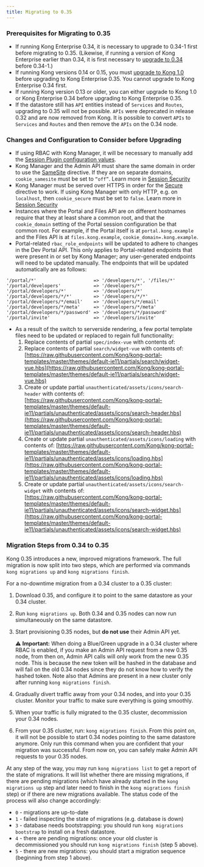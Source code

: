 ```yaml
---
title: Migrating to 0.35
---
```


### Prerequisites for Migrating to 0.35

* If running Kong Enterprise 0.34, it is necessary to upgrade to 0.34-1 first before migrating to 0.35. (Likewise, if running a version of Kong Enterprise earlier than 0.34, it is first necessary to [upgrade to 0.34](/enterprise/0.34-x/deployment-guide/#upgrading-to-034) before 0.34-1.)
* If running Kong versions 0.14 or 0.15, you must [upgrade to Kong 1.0](/1.0.x/upgrading/) before upgrading to Kong Enterprise 0.35. You cannot upgrade to Kong Enterprise 0.34 first.
* If running Kong version 0.13 or older, you can either upgrade to Kong 1.0 or Kong Enterprise 0.34 before upgrading to Kong Enterprise 0.35.
* If the datastore still has `API` entities instead of `Services` and `Routes`, upgrading to 0.35 will not be possible. `APIs` were deprecated in release 0.32 and are now removed from Kong. It is possible to convert `APIs` to `Services` and `Routes` and then remove the `APIs` on the 0.34 node.

### Changes and Configuration to Consider before Upgrading

* If using RBAC with Kong Manager, it will be necessary to manually add the [Session Plugin configuration values](/enterprise/{{page.kong_version}}/kong-manager/authentication/sessions/#configuration-to-use-the-sessions-plugin-with-kong-manager).
* Kong Manager and the Admin API must share the same domain in order to use the <a href="https://developer.mozilla.org/en-US/docs/Web/HTTP/Cookies#SameSite_cookies" target="_blank">SameSite</a> directive. If they are on separate domains, `cookie_samesite` must be set to `“off”`. Learn more in [Session Security](/enterprise/{{page.kong_version}}/kong-manager/authentication/sessions/#configuration-to-use-the-sessions-plugin-with-kong-manager)
* Kong Manager must be served over HTTPS in order for the <a href="https://developer.mozilla.org/en-US/docs/Web/HTTP/Cookies#Secure_and_HttpOnly_cookies" target="_blank">Secure</a> directive to work. If using Kong Manager with only HTTP, e.g. on `localhost`, then `cookie_secure` must be set to `false`. Learn more in [Session Security](/enterprise/{{page.kong_version}}/kong-manager/authentication/sessions/#session-security)
* Instances where the Portal and Files API are on different hostnames require that they at least share a common root, and that the `cookie_domain` setting of the Portal session configuration be that common root. For example, if the Portal itself is at `portal.kong.example` and the Files API is at `files.kong.example`, `cookie_domain=.kong.example`.
* Portal-related `rbac_role_endpoints` will be updated to adhere to changes in the Dev Portal API.  This only applies to Portal-related endpoints that were present in or set by Kong Manager; any user-generated endpoints will need to be updated manually.  The endpoints that will be updated automatically are as follows:

```
'/portal/*'                     => '/developers/*', '/files/*'
'/portal/developers'            => '/developers/*'
'/portal/developers/*'          => '/developers/*'
'/portal/developers/*/*'        => '/developers/*/*'
'/portal/developers/*/email'    => '/developers/*/email'
'/portal/developers/*/meta'     => '/developers/*/meta'
'/portal/developers/*/password' => '/developers/*/password'
'/portal/invite'                => '/developers/invite'
```
* As a result of the switch to serverside rendering, a few portal template files need to be updated or replaced to regain full functionality:
    1. Replace contents of partial `spec/index-vue` with contents of:
    [](https://raw.githubusercontent.com/Kong/kong-portal-templates/master/themes/default-ie11/partials/spec/index-vue.hbs)
    2. Replace contents of partial `search/widget-vue` with contents of:
    [https://raw.githubusercontent.com/Kong/kong-portal-templates/master/themes/default-ie11/partials/search/widget-vue.hbs](https://raw.githubusercontent.com/Kong/kong-portal-templates/master/themes/default-ie11/partials/search/widget-vue.hbs)
    3. Create or update partial  `unauthenticated/assets/icons/search-header` with contents of:
    [https://raw.githubusercontent.com/Kong/kong-portal-templates/master/themes/default-ie11/partials/unauthenticated/assets/icons/search-header.hbs](https://raw.githubusercontent.com/Kong/kong-portal-templates/master/themes/default-ie11/partials/unauthenticated/assets/icons/search-header.hbs)
    4. Create or update partial  `unauthenticated/assets/icons/loading` with contents of:
    [https://raw.githubusercontent.com/Kong/kong-portal-templates/master/themes/default-ie11/partials/unauthenticated/assets/icons/loading.hbs](https://raw.githubusercontent.com/Kong/kong-portal-templates/master/themes/default-ie11/partials/unauthenticated/assets/icons/loading.hbs)
    5. Create or update partial `unauthenticated/assets/icons/search-widget` with contents of:
    [https://raw.githubusercontent.com/Kong/kong-portal-templates/master/themes/default-ie11/partials/unauthenticated/assets/icons/search-widget.hbs](https://raw.githubusercontent.com/Kong/kong-portal-templates/master/themes/default-ie11/partials/unauthenticated/assets/icons/search-widget.hbs)

### Migration Steps from 0.34 to 0.35

Kong 0.35 introduces a new, improved migrations framework. The full migration is now split into two steps, which are performed via commands `kong migrations up` and `kong migrations finish`.

For a no-downtime migration from a 0.34 cluster to a 0.35 cluster:

1. Download 0.35, and configure it to point to the same datastore as your 0.34 cluster.
2. Run `kong migrations up`. Both 0.34 and 0.35 nodes can now run simultaneously on the same datastore.
3. Start provisioning 0.35 nodes, but **do not use** their Admin API yet.

    ⚠️ **Important:** When doing a Blue/Green upgrade in a 0.34 cluster where RBAC is enabled, if you make an Admin API request from a new 0.35 node, from then on, Admin API calls will only work from the new 0.35 node. This is because the new token will be hashed in the database and will fail on the old 0.34 nodes since they do not know how to verify the hashed token. Note also that Admins are present in a new cluster only after running `kong migrations finish`.

4. Gradually divert traffic away from your 0.34 nodes, and into your 0.35 cluster. Monitor your traffic to make sure everything is going smoothly.
5. When your traffic is fully migrated to the 0.35 cluster, decommission your 0.34 nodes.
6. From your 0.35 cluster, run: `kong migrations finish`. From this point on, it will not be possible to start 0.34 nodes pointing to the same datastore anymore. Only run this command when you are confident that your migration was successful. From now on, you can safely make Admin API requests to your 0.35 nodes.

At any step of the way, you may run `kong migrations list` to get a report of the state of migrations. It will list whether there are missing migrations, if there are pending migrations (which have already started in the `kong migrations up` step and later need to finish in the `kong migrations finish` step) or if there are new migrations available. The status code of the process will also change accordingly:

* `0` - migrations are up-to-date
* `1` - failed inspecting the state of migrations (e.g. database is down)
* `3` - database needs bootstrapping: you should run `kong migrations bootstrap` to install on a fresh datastore.
* `4` - there are pending migrations: once your old cluster is decommissioned you should run `kong migrations finish` (step 5 above).
* `5` - there are new migrations: you should start a migration sequence (beginning from step 1 above).

